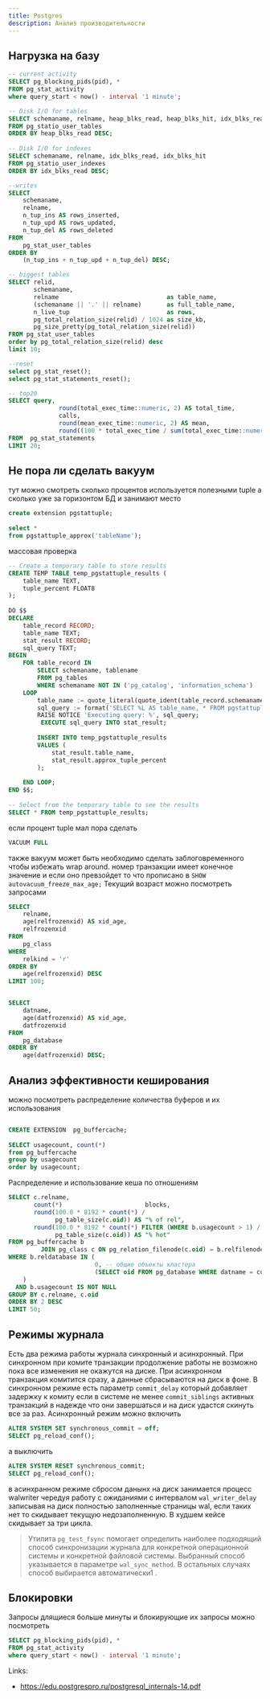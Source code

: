 ```yaml
---
title: Postgres
description: Анализ производительности
---
```

## Нагрузка на базу
```sql
-- current activity
SELECT pg_blocking_pids(pid), *  
FROM pg_stat_activity  
where query_start < now() - interval '1 minute';

-- Disk I/O for tables  
SELECT schemaname, relname, heap_blks_read, heap_blks_hit, idx_blks_read, idx_blks_hit  
FROM pg_statio_user_tables  
ORDER BY heap_blks_read DESC;  
  
-- Disk I/O for indexes  
SELECT schemaname, relname, idx_blks_read, idx_blks_hit  
FROM pg_statio_user_indexes  
ORDER BY idx_blks_read DESC;

--writes
SELECT  
    schemaname,  
    relname,  
    n_tup_ins AS rows_inserted,  
    n_tup_upd AS rows_updated,  
    n_tup_del AS rows_deleted  
FROM  
    pg_stat_user_tables  
ORDER BY  
    (n_tup_ins + n_tup_upd + n_tup_del) DESC;

-- biggest tables
SELECT relid,  
       schemaname,  
       relname                              as table_name,  
       (schemaname || '.' || relname)       as full_table_name,  
       n_live_tup                           as rows,  
       pg_total_relation_size(relid) / 1024 as size_kb,  
       pg_size_pretty(pg_total_relation_size(relid))  
FROM pg_stat_user_tables  
order by pg_total_relation_size(relid) desc  
limit 10;

--reset
select pg_stat_reset();  
select pg_stat_statements_reset();  

-- top20
SELECT query,  
              round(total_exec_time::numeric, 2) AS total_time,  
              calls,  
              round(mean_exec_time::numeric, 2) AS mean,  
              round((100 * total_exec_time / sum(total_exec_time::numeric) OVER ())::numeric, 2) AS percentage_cpu  
FROM  pg_stat_statements  
LIMIT 20;

```
## Не пора ли сделать вакуум
тут можно смотреть сколько процентов используется полезными tuple а сколько уже за горизонтом БД и занимают место

```sql
create extension pgstattuple;  
  
select *  
from pgstattuple_approx('tableName');
```

массовая проверка
```sql
-- Create a temporary table to store results  
CREATE TEMP TABLE temp_pgstattuple_results (  
    table_name TEXT,  
    tuple_percent FLOAT8  
);  
  
DO $$  
DECLARE  
    table_record RECORD;  
    table_name TEXT;  
    stat_result RECORD;  
    sql_query TEXT;  
BEGIN  
    FOR table_record IN  
        SELECT schemaname, tablename  
        FROM pg_tables  
        WHERE schemaname NOT IN ('pg_catalog', 'information_schema')  
    LOOP  
        table_name := quote_literal(quote_ident(table_record.schemaname) || '.' || quote_ident(table_record.tablename));  
        sql_query := format('SELECT %L AS table_name, * FROM pgstattuple_approx(%s);', table_name, table_name);  
        RAISE NOTICE 'Executing query: %', sql_query;  
         EXECUTE sql_query INTO stat_result;  
  
        INSERT INTO temp_pgstattuple_results  
        VALUES (  
            stat_result.table_name,  
            stat_result.approx_tuple_percent  
        );  
  
    END LOOP;  
END $$;  
  
-- Select from the temporary table to see the results  
SELECT * FROM temp_pgstattuple_results;

```


если процент tuple мал пора сделать 
```sql
VACUUM FULL
```

также вакуум может быть необходимо сделать заблоговременного чтобы избежать wrap around. номер транзакции имеет конечное значение и если оно превзойдет то что прописано в `SHOW autovacuum_freeze_max_age;` Текущий возраст можно посмотреть запросами
```sql
SELECT  
    relname,  
    age(relfrozenxid) AS xid_age,  
    relfrozenxid  
FROM  
    pg_class  
WHERE  
    relkind = 'r'  
ORDER BY  
    age(relfrozenxid) DESC  
LIMIT 100;


SELECT  
    datname,  
    age(datfrozenxid) AS xid_age,  
    datfrozenxid  
FROM  
    pg_database  
ORDER BY  
    age(datfrozenxid) DESC;
```
## Анализ эффективности кеширования

можно посмотреть распределение количества буферов и их использования
```sql

CREATE EXTENSION  pg_buffercache;  
  
SELECT usagecount, count(*)  
from pg_buffercache  
group by usagecount  
order by usagecount;

```

Распределение и использование кеша по отношениям
```sql
SELECT c.relname,  
       count(*)                       blocks,  
       round(100.0 * 8192 * count(*) /  
             pg_table_size(c.oid)) AS "% of rel",  
       round(100.0 * 8192 * count(*) FILTER (WHERE b.usagecount > 1) /  
             pg_table_size(c.oid)) AS "% hot"  
FROM pg_buffercache b  
         JOIN pg_class c ON pg_relation_filenode(c.oid) = b.relfilenode  
WHERE b.reldatabase IN (  
                        0, -- общие объекты кластера  
                        (SELECT oid FROM pg_database WHERE datname = current_database())  
    )  
  AND b.usagecount IS NOT NULL  
GROUP BY c.relname, c.oid  
ORDER BY 2 DESC  
LIMIT 50;
```

## Режимы журнала
Есть два режима работы журнала синхронный и асинхронный. При синхронном при комите транзакции продолжение работы не возможно пока все изменения не окажутся на диске. При асинхронном транзакция комитится сразу, а данные сбрасываются на диск в фоне.
В синхронном режиме есть параметр `commit_delay` который добавляет задержку к комиту если в системе не менее `commit_siblings` активных транзакций в надежде что они завершаться и на диск удастся скинуть все за раз.
Асинхронный режим можно включить
```sql
ALTER SYSTEM SET synchronous_commit = off;  
SELECT pg_reload_conf();
```

а выключить
```sql
ALTER SYSTEM RESET synchronous_commit;
SELECT pg_reload_conf();
```

в асинхранном режиме сбросом данынх на диск занимается процесс walwriter чередуя работу с ожиданиями с интервалом `wal_writer_delay` записывая на диск полностью заполненные страницы wal, если таких нет то скидывает текущую недозаполненную. В худшем кейсе скидывает за три цикла.

>Утилита `pg_test_fsync` помогает определить наиболее подходящий способ синхронизации журнала для конкретной операционной системы и конкретной файловой системы. Выбранный способ указывается в параметре `wal_sync_method`. В остальных случаях способ выбирается автоматически1 .

## Блокировки
Запросы длящиеся больше минуты и блокирующие их запросы можно посмотреть
```sql
SELECT pg_blocking_pids(pid), *  
FROM pg_stat_activity  
where query_start < now() - interval '1 minute';
```

Links:
- https://edu.postgrespro.ru/postgresql_internals-14.pdf